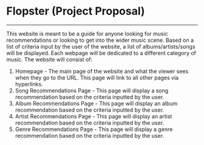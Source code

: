 # Flopster (Project Proposal)
---
This website is meant to be a guide for anyone looking for music recommendations or looking to get into the wider music scene. Based on a list of criteria input by the user of the website, a list of albums/artists/songs will be displayed. Each webpage will be dedicated to a different category of music.
The website will consist of:
1. Homepage - The main page of the website and what the viewer sees when they go to the URL. This page will link to all other pages via hyperlinks.
2. Song Recommendations Page - This page will display a song recommendation based on the criteria inputted by the user.
3. Album Recommendations Page - This page will display an album recommendation based on the criteria inputted by the user.
4. Artist Recommendations Page - This page will display an artist recommendation based on the criteria inputted by the user.
5. Genre Recommendations Page - This page will display a genre recommendation based on the criteria inputted by the user.
